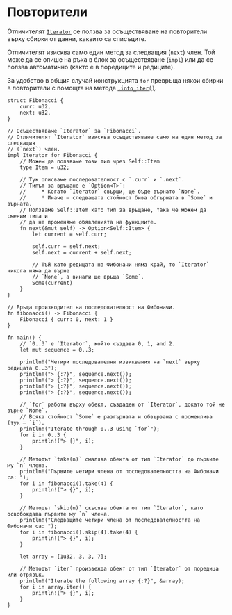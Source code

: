 # Повторители

Отличителят [`Iterator`][iter] се ползва за осъществяване на повторители върху
сбирки от данни, каквито са списъците.

Отличителят изисква само един метод за следващия (`next`) член. Той може да се
опише на ръка в блок за осъществяване (`impl`) или да се ползва автоматично
(както е в поредиците и редиците).

За удобство в общия случай конструкцията `for` превръща някои сбирки в
повторители с помощта на метода [`.into_iter()`][intoiter].

```rust,editable
struct Fibonacci {
    curr: u32,
    next: u32,
}

// Осъществяваме `Iterator` за `Fibonacci`.
// Отличителят `Iterator` изисква осъществяване само на един метод за следващия
// (`next`) член.
impl Iterator for Fibonacci {
    // Можем да ползваме този тип чрез Self::Item
    type Item = u32;

    // Тук описваме последователност с `.curr` и `.next`.
    // Типът за връщане е `Option<T>`:
    //     * Когато `Iterator` свърши, ще бъде върнато `None`.
    //     * Иначе – следващата стойност бива обгърната в `Some` и върната.
    // Ползваме Self::Item като тип за връщане, така че можем да сменим типа и
    // да не променяме обявленията на функциите.
    fn next(&mut self) -> Option<Self::Item> {
        let current = self.curr;

        self.curr = self.next;
        self.next = current + self.next;

        // Тъй като редицата на Фибоначи няма край, то `Iterator` никога няма да върне
        // `None`, а винаги ще връща `Some`.
        Some(current)
    }
}

// Връща производител на последователност на Фибоначи.
fn fibonacci() -> Fibonacci {
    Fibonacci { curr: 0, next: 1 }
}

fn main() {
    // `0..3` е `Iterator`, който създава 0, 1, and 2.
    let mut sequence = 0..3;

    println!("Четири последователни извиквания на `next` върху редицата 0..3");
    println!("> {:?}", sequence.next());
    println!("> {:?}", sequence.next());
    println!("> {:?}", sequence.next());
    println!("> {:?}", sequence.next());

    // `for` работи върху обект, създаден от `Iterator`, докато той не върне `None`.
    // Всяка стойност `Some` е разгърната и обвързана с променлива (тук – `i`).
    println!("Iterate through 0..3 using `for`");
    for i in 0..3 {
        println!("> {}", i);
    }

    // Методът `take(n)` смалява обекта от тип `Iterator` до първите му `n` члена.
    println!("Първите четири члена от последователността на Фибоначи са: ");
    for i in fibonacci().take(4) {
        println!("> {}", i);
    }

    // Методът `skip(n)` скъсява обекта от тип `Iterator`, като освобождава първите му `n` члена.
    println!("Следващите четири члена от последователността на Фибоначи са: ");
    for i in fibonacci().skip(4).take(4) {
        println!("> {}", i);
    }

    let array = [1u32, 3, 3, 7];

    // Методът `iter` произвежда обект от тип `Iterator` от поредица или отрязък.
    println!("Iterate the following array {:?}", &array);
    for i in array.iter() {
        println!("> {}", i);
    }
}
```


[intoiter]: https://doc.rust-lang.org/std/iter/trait.IntoIterator.html
[iter]: https://doc.rust-lang.org/core/iter/trait.Iterator.html
